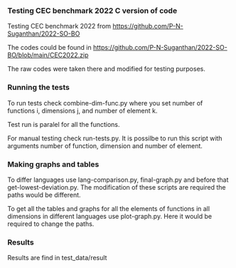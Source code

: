 ### Testing CEC benchmark 2022 C version of code 

Testing CEC benchmark 2022 from https://github.com/P-N-Suganthan/2022-SO-BO

The codes could be found in https://github.com/P-N-Suganthan/2022-SO-BO/blob/main/CEC2022.zip

The raw codes were taken there and modified for testing purposes.

### Running the tests

To run tests check combine-dim-func.py where you set number of functions i, dimensions j, and number of element k.

Test run is paralel for all the functions.

For manual testing check run-tests.py. It is possilbe to run this script with arguments number of function, dimension and number of element.

### Making graphs and tables

To differ languages use lang-comparison.py, final-graph.py and before that get-lowest-deviation.py. The modification of these scripts are required the paths would be different.

To get all the tables and graphs for all the elements of functions in all dimensions in different languages use plot-graph.py. Here it would be required to change the paths.

### Results

Results are find in test_data/result